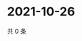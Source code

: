 # 2021-10-26

共 0 条

<!-- BEGIN WEIBO -->
<!-- 最后更新时间 Tue Oct 26 2021 20:01:14 GMT+0800 (China Standard Time) -->

<!-- END WEIBO -->
